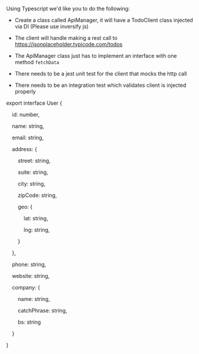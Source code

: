 Using Typescript we'd like you to do the following:

  

- Create a class called ApiManager, it will have a TodoClient class injected via DI (Please use inversify js)

- The client will handle making a rest call to https://jsonplaceholder.typicode.com/todos

- The ApiManager class just has to implement an interface with one method `fetchData`

- There needs to be a jest unit test for the client that mocks the http call

- There needs to be an integration test which validates client is injected properly






export interface User {

    id: number,

    name: string,

    email: string,

    address: {

        street: string,

        suite: string,

        city: string,

        zipCode: string,

        geo: {

            lat: string,

            lng: string,

        }

    },

    phone: string,

    website: string,

    company: {

        name: string,

        catchPhrase: string,

        bs: string

    }

}